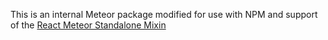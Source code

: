 This is an internal Meteor package modified for use with NPM and support of the [React Meteor Standalone Mixin](https://www.npmjs.com/package/meteor-standalone-react-mixin)